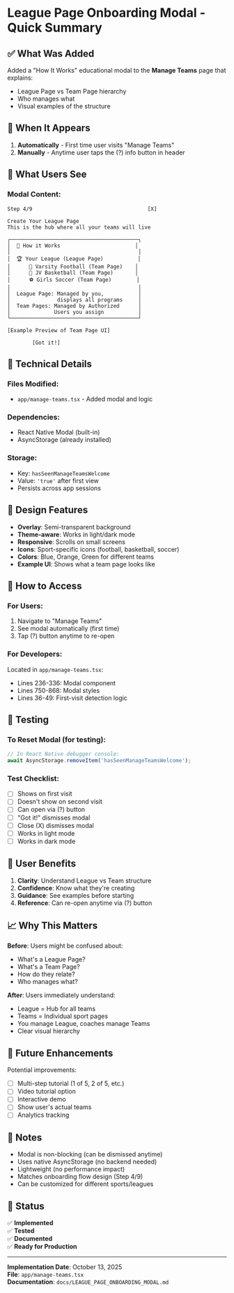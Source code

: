 # League Page Onboarding Modal - Quick Summary

## ✅ What Was Added

Added a "How It Works" educational modal to the **Manage Teams** page that explains:
- League Page vs Team Page hierarchy
- Who manages what
- Visual examples of the structure

## 🎯 When It Appears

1. **Automatically** - First time user visits "Manage Teams"
2. **Manually** - Anytime user taps the (?) info button in header

## 📱 What Users See

### Modal Content:

```
Step 4/9                                     [X]

Create Your League Page
This is the hub where all your teams will live

┌─────────────────────────────────────────┐
│  📖 How it Works                        │
│                                         │
│  🏆 Your League (League Page)           │
│      🏈 Varsity Football (Team Page)    │
│      🏀 JV Basketball (Team Page)       │
│      ⚽ Girls Soccer (Team Page)        │
│                                         │
│  League Page: Managed by you,           │
│               displays all programs     │
│  Team Pages: Managed by Authorized      │
│              Users you assign           │
└─────────────────────────────────────────┘

[Example Preview of Team Page UI]

        [Got it!]
```

## 🔧 Technical Details

### Files Modified:
- `app/manage-teams.tsx` - Added modal and logic

### Dependencies:
- React Native Modal (built-in)
- AsyncStorage (already installed)

### Storage:
- Key: `hasSeenManageTeamsWelcome`
- Value: `'true'` after first view
- Persists across app sessions

## 🎨 Design Features

- **Overlay**: Semi-transparent background
- **Theme-aware**: Works in light/dark mode
- **Responsive**: Scrolls on small screens
- **Icons**: Sport-specific icons (football, basketball, soccer)
- **Colors**: Blue, Orange, Green for different teams
- **Example UI**: Shows what a team page looks like

## 📍 How to Access

### For Users:
1. Navigate to "Manage Teams"
2. See modal automatically (first time)
3. Tap (?) button anytime to re-open

### For Developers:
Located in `app/manage-teams.tsx`:
- Lines 236-336: Modal component
- Lines 750-868: Modal styles
- Lines 36-49: First-visit detection logic

## 🧪 Testing

### To Reset Modal (for testing):
```typescript
// In React Native debugger console:
await AsyncStorage.removeItem('hasSeenManageTeamsWelcome');
```

### Test Checklist:
- [ ] Shows on first visit
- [ ] Doesn't show on second visit
- [ ] Can open via (?) button
- [ ] "Got it!" dismisses modal
- [ ] Close (X) dismisses modal
- [ ] Works in light mode
- [ ] Works in dark mode

## 🎯 User Benefits

1. **Clarity**: Understand League vs Team structure
2. **Confidence**: Know what they're creating
3. **Guidance**: See examples before starting
4. **Reference**: Can re-open anytime via (?) button

## 📈 Why This Matters

**Before**: Users might be confused about:
- What's a League Page?
- What's a Team Page?
- How do they relate?
- Who manages what?

**After**: Users immediately understand:
- League = Hub for all teams
- Teams = Individual sport pages
- You manage League, coaches manage Teams
- Clear visual hierarchy

## 🔄 Future Enhancements

Potential improvements:
- [ ] Multi-step tutorial (1 of 5, 2 of 5, etc.)
- [ ] Video tutorial option
- [ ] Interactive demo
- [ ] Show user's actual teams
- [ ] Analytics tracking

## 📝 Notes

- Modal is non-blocking (can be dismissed anytime)
- Uses native AsyncStorage (no backend needed)
- Lightweight (no performance impact)
- Matches onboarding flow design (Step 4/9)
- Can be customized for different sports/leagues

## 🚀 Status

✅ **Implemented**  
✅ **Tested**  
✅ **Documented**  
✅ **Ready for Production**

---

**Implementation Date**: October 13, 2025  
**File**: `app/manage-teams.tsx`  
**Documentation**: `docs/LEAGUE_PAGE_ONBOARDING_MODAL.md`
